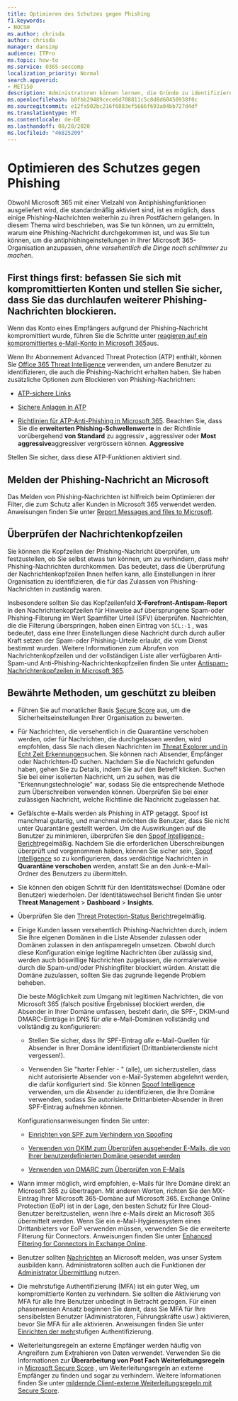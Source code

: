 ```yaml
---
title: Optimieren des Schutzes gegen Phishing
f1.keywords:
- NOCSH
ms.author: chrisda
author: chrisda
manager: dansimp
audience: ITPro
ms.topic: how-to
ms.service: O365-seccomp
localization_priority: Normal
search.appverid:
- MET150
description: Administratoren können lernen, die Gründe zu identifizieren, warum und wie eine Phishing-Nachricht in Microsoft 365 durchgekommen ist, und was Sie tun müssen, um weitere Phishing-Nachrichten zukünftig zu verhindern.
ms.openlocfilehash: b0fbb29489cece6d708811c5c8d8d60450938f0c
ms.sourcegitcommit: e12fa502bc216f6083ef5666f693a04bb727d4df
ms.translationtype: MT
ms.contentlocale: de-DE
ms.lasthandoff: 08/20/2020
ms.locfileid: "46825209"
---
```

# <a name="tune-anti-phishing-protection"></a>Optimieren des Schutzes gegen Phishing

Obwohl Microsoft 365 mit einer Vielzahl von Antiphishingfunktionen ausgeliefert wird, die standardmäßig aktiviert sind, ist es möglich, dass einige Phishing-Nachrichten weiterhin zu ihren Postfächern gelangen. In diesem Thema wird beschrieben, was Sie tun können, um zu ermitteln, warum eine Phishing-Nachricht durchgekommen ist, und was Sie tun können, um die antiphishingeinstellungen in Ihrer Microsoft 365-Organisation anzupassen, _ohne versehentlich die Dinge noch schlimmer zu machen_.

## <a name="first-things-first-deal-with-any-compromised-accounts-and-make-sure-you-block-any-more-phishing-messages-from-getting-through"></a>First things first: befassen Sie sich mit kompromittierten Konten und stellen Sie sicher, dass Sie das durchlaufen weiterer Phishing-Nachrichten blockieren.

Wenn das Konto eines Empfängers aufgrund der Phishing-Nachricht kompromittiert wurde, führen Sie die Schritte unter [reagieren auf ein kompromittiertes e-Mail-Konto in Microsoft 365](responding-to-a-compromised-email-account.md)aus.

Wenn Ihr Abonnement Advanced Threat Protection (ATP) enthält, können Sie [Office 365 Threat Intelligence](office-365-ti.md) verwenden, um andere Benutzer zu identifizieren, die auch die Phishing-Nachricht erhalten haben. Sie haben zusätzliche Optionen zum Blockieren von Phishing-Nachrichten:

- [ATP-sichere Links](set-up-atp-safe-links-policies.md)

- [Sichere Anlagen in ATP](set-up-atp-safe-attachments-policies.md)

- [Richtlinien für ATP-Anti-Phishing in Microsoft 365](configure-atp-anti-phishing-policies.md). Beachten Sie, dass Sie die **erweiterten Phishing-Schwellenwerte** in der Richtlinie vorübergehend **von Standard** zu aggressiv **,** aggressiver oder **Most aggressive**aggressiver vergrössern können. **Aggressive**

Stellen Sie sicher, dass diese ATP-Funktionen aktiviert sind.

## <a name="report-the-phishing-message-to-microsoft"></a>Melden der Phishing-Nachricht an Microsoft

Das Melden von Phishing-Nachrichten ist hilfreich beim Optimieren der Filter, die zum Schutz aller Kunden in Microsoft 365 verwendet werden. Anweisungen finden Sie unter [Report Messages and files to Microsoft](report-junk-email-messages-to-microsoft.md).

## <a name="inspect-the-message-headers"></a>Überprüfen der Nachrichtenkopfzeilen

Sie können die Kopfzeilen der Phishing-Nachricht überprüfen, um festzustellen, ob Sie selbst etwas tun können, um zu verhindern, dass mehr Phishing-Nachrichten durchkommen. Das bedeutet, dass die Überprüfung der Nachrichtenkopfzeilen Ihnen helfen kann, alle Einstellungen in Ihrer Organisation zu identifizieren, die für das Zulassen von Phishing-Nachrichten in zuständig waren.

Insbesondere sollten Sie das Kopfzeilenfeld **X-Forefront-Antispam-Report** in den Nachrichtenkopfzeilen für Hinweise auf übersprungene Spam-oder Phishing-Filterung im Wert Spamfilter Urteil (SFV) überprüfen. Nachrichten, die die Filterung überspringen, haben einen Eintrag von `SCL:-1` , was bedeutet, dass eine Ihrer Einstellungen diese Nachricht durch durch außer Kraft setzen der Spam-oder Phishing-Urteile erlaubt, die vom Dienst bestimmt wurden. Weitere Informationen zum Abrufen von Nachrichtenkopfzeilen und der vollständigen Liste aller verfügbaren Anti-Spam-und Anti-Phishing-Nachrichtenkopfzeilen finden Sie unter [Antispam-Nachrichtenkopfzeilen in Microsoft 365](anti-spam-message-headers.md).

## <a name="best-practices-to-stay-protected"></a>Bewährte Methoden, um geschützt zu bleiben

- Führen Sie auf monatlicher Basis [Secure Score](../mtp/microsoft-secure-score.md) aus, um die Sicherheitseinstellungen Ihrer Organisation zu bewerten.

- Für Nachrichten, die versehentlich in die Quarantäne verschoben werden, oder für Nachrichten, die durchgelassen werden, wird empfohlen, dass Sie nach diesen Nachrichten im [Threat Explorer und in Echt Zeit Erkennungen](threat-explorer.md)suchen. Sie können nach Absender, Empfänger oder Nachrichten-ID suchen. Nachdem Sie die Nachricht gefunden haben, gehen Sie zu Details, indem Sie auf den Betreff klicken. Suchen Sie bei einer isolierten Nachricht, um zu sehen, was die "Erkennungstechnologie" war, sodass Sie die entsprechende Methode zum Überschreiben verwenden können. Überprüfen Sie bei einer zulässigen Nachricht, welche Richtlinie die Nachricht zugelassen hat. 

- Gefälschte e-Mails werden als Phishing in ATP getaggt. Spoof ist manchmal gutartig, und manchmal möchten die Benutzer, dass Sie nicht unter Quarantäne gestellt werden. Um die Auswirkungen auf die Benutzer zu minimieren, überprüfen Sie den [Spoof Intelligence-Bericht](learn-about-spoof-intelligence.md)regelmäßig. Nachdem Sie die erforderlichen Überschreibungen überprüft und vorgenommen haben, können Sie sicher sein, [Spoof Intelligence](set-up-anti-phishing-policies.md#spoof-settings) so zu konfigurieren, dass verdächtige Nachrichten in **Quarantäne verschoben** werden, anstatt Sie an den Junk-e-Mail-Ordner des Benutzers zu übermitteln.

- Sie können den obigen Schritt für den Identitätswechsel (Domäne oder Benutzer) wiederholen. Der Identitätswechsel Bericht finden Sie unter **Threat Management** \> **Dashboard** \> **Insights**.

- Überprüfen Sie den [Threat Protection-Status Bericht](view-reports-for-atp.md#threat-protection-status-report)regelmäßig.

- Einige Kunden lassen versehentlich Phishing-Nachrichten durch, indem Sie Ihre eigenen Domänen in die Liste Absender zulassen oder Domänen zulassen in den antispamregeln umsetzen. Obwohl durch diese Konfiguration einige legitime Nachrichten über zulässig sind, werden auch böswillige Nachrichten zugelassen, die normalerweise durch die Spam-und/oder Phishingfilter blockiert würden. Anstatt die Domäne zuzulassen, sollten Sie das zugrunde liegende Problem beheben.

  Die beste Möglichkeit zum Umgang mit legitimen Nachrichten, die von Microsoft 365 (falsch positive Ergebnisse) blockiert werden, die Absender in Ihrer Domäne umfassen, besteht darin, die SPF-, DKIM-und DMARC-Einträge in DNS für _alle_ e-Mail-Domänen vollständig und vollständig zu konfigurieren:

  - Stellen Sie sicher, dass Ihr SPF-Eintrag _alle_ e-Mail-Quellen für Absender in Ihrer Domäne identifiziert (Drittanbieterdienste nicht vergessen!).

  - Verwenden Sie "harter Fehler \- " (alle), um sicherzustellen, dass nicht autorisierte Absender von e-Mail-Systemen abgelehnt werden, die dafür konfiguriert sind. Sie können [Spoof Intelligence](learn-about-spoof-intelligence.md) verwenden, um die Absender zu identifizieren, die Ihre Domäne verwenden, sodass Sie autorisierte Drittanbieter-Absender in ihren SPF-Eintrag aufnehmen können.

  Konfigurationsanweisungen finden Sie unter:
  
  - [Einrichten von SPF zum Verhindern von Spoofing](set-up-spf-in-office-365-to-help-prevent-spoofing.md)

  - [Verwenden von DKIM zum Überprüfen ausgehender E-Mails, die von Ihrer benutzerdefinierten Domäne gesendet werden](use-dkim-to-validate-outbound-email.md)

  - [Verwenden von DMARC zum Überprüfen von E-Mails](use-dmarc-to-validate-email.md)

- Wann immer möglich, wird empfohlen, e-Mails für Ihre Domäne direkt an Microsoft 365 zu übertragen. Mit anderen Worten, richten Sie den MX-Eintrag Ihrer Microsoft 365-Domäne auf Microsoft 365. Exchange Online Protection (EoP) ist in der Lage, den besten Schutz für Ihre Cloud-Benutzer bereitzustellen, wenn Ihre e-Mails direkt an Microsoft 365 übermittelt werden. Wenn Sie ein e-Mail-Hygienesystem eines Drittanbieters vor EoP verwenden müssen, verwenden Sie die erweiterte Filterung für Connectors. Anweisungen finden Sie unter [Enhanced Filtering for Connectors in Exchange Online](https://docs.microsoft.com/Exchange/mail-flow-best-practices/use-connectors-to-configure-mail-flow/enhanced-filtering-for-connectors).

- Benutzer sollten [Nachrichten](enable-the-report-message-add-in.md) an Microsoft melden, was unser System ausbilden kann. Administratoren sollten auch die Funktionen der [Administrator Übermittlung](admin-submission.md) nutzen.

- Die mehrstufige Authentifizierung (MFA) ist ein guter Weg, um kompromittierte Konten zu verhindern. Sie sollten die Aktivierung von MFA für alle Ihre Benutzer unbedingt in Betracht gezogen. Für einen phasenweisen Ansatz beginnen Sie damit, dass Sie MFA für Ihre sensibelsten Benutzer (Administratoren, Führungskräfte usw.) aktivieren, bevor Sie MFA für alle aktivieren. Anweisungen finden Sie unter [Einrichten der mehr](../../admin/security-and-compliance/set-up-multi-factor-authentication.md)stufigen Authentifizierung.

- Weiterleitungsregeln an externe Empfänger werden häufig von Angreifern zum Extrahieren von Daten verwendet. Verwenden Sie die Informationen zur **Überarbeitung von Post Fach Weiterleitungsregeln** in [Microsoft Secure Score](../mtp/microsoft-secure-score.md) , um Weiterleitungsregeln an externe Empfänger zu finden und sogar zu verhindern. Weitere Informationen finden Sie unter [mildernde Client-externe Weiterleitungsregeln mit Secure Score](https://docs.microsoft.com/archive/blogs/office365security/mitigating-client-external-forwarding-rules-with-secure-score).
